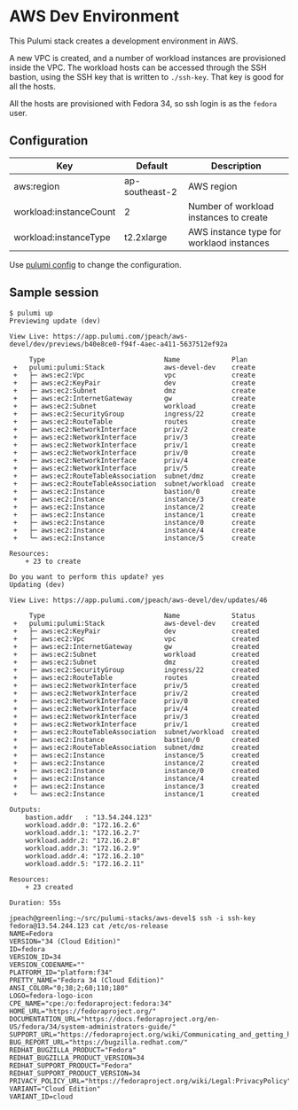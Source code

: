 # AWS Dev Environment

This Pulumi stack creates a development environment in AWS.

A new VPC is created, and a number of workload instances are provisioned inside
the VPC. The workload hosts can be accessed through the SSH bastion, using the
SSH key that is written to `./ssh-key`. That key is good for all the hosts.

All the hosts are provisioned with Fedora 34, so ssh login is as the `fedora`
user.

## Configuration

| Key | Default | Description |
| --- | --- | ---|
| aws:region              | ap-southeast-2    | AWS region |
| workload:instanceCount  | 2                 | Number of workload instances to create |
| workload:instanceType   | t2.2xlarge        | AWS instance type for worklaod instances |

Use [pulumi config](https://www.pulumi.com/docs/intro/concepts/config/)
to change the configuration.

## Sample session

```
$ pulumi up
Previewing update (dev)

View Live: https://app.pulumi.com/jpeach/aws-devel/dev/previews/b40e8ce0-f94f-4aec-a411-5637512ef92a

     Type                              Name             Plan       
 +   pulumi:pulumi:Stack               aws-devel-dev    create     
 +   ├─ aws:ec2:Vpc                    vpc              create     
 +   ├─ aws:ec2:KeyPair                dev              create     
 +   ├─ aws:ec2:Subnet                 dmz              create     
 +   ├─ aws:ec2:InternetGateway        gw               create     
 +   ├─ aws:ec2:Subnet                 workload         create     
 +   ├─ aws:ec2:SecurityGroup          ingress/22       create     
 +   ├─ aws:ec2:RouteTable             routes           create     
 +   ├─ aws:ec2:NetworkInterface       priv/2           create     
 +   ├─ aws:ec2:NetworkInterface       priv/3           create     
 +   ├─ aws:ec2:NetworkInterface       priv/1           create     
 +   ├─ aws:ec2:NetworkInterface       priv/0           create     
 +   ├─ aws:ec2:NetworkInterface       priv/4           create     
 +   ├─ aws:ec2:NetworkInterface       priv/5           create     
 +   ├─ aws:ec2:RouteTableAssociation  subnet/dmz       create     
 +   ├─ aws:ec2:RouteTableAssociation  subnet/workload  create     
 +   ├─ aws:ec2:Instance               bastion/0        create     
 +   ├─ aws:ec2:Instance               instance/3       create     
 +   ├─ aws:ec2:Instance               instance/2       create     
 +   ├─ aws:ec2:Instance               instance/1       create     
 +   ├─ aws:ec2:Instance               instance/0       create     
 +   ├─ aws:ec2:Instance               instance/4       create     
 +   └─ aws:ec2:Instance               instance/5       create     
 
Resources:
    + 23 to create

Do you want to perform this update? yes
Updating (dev)

View Live: https://app.pulumi.com/jpeach/aws-devel/dev/updates/46

     Type                              Name             Status      
 +   pulumi:pulumi:Stack               aws-devel-dev    created     
 +   ├─ aws:ec2:KeyPair                dev              created     
 +   ├─ aws:ec2:Vpc                    vpc              created     
 +   ├─ aws:ec2:InternetGateway        gw               created     
 +   ├─ aws:ec2:Subnet                 workload         created     
 +   ├─ aws:ec2:Subnet                 dmz              created     
 +   ├─ aws:ec2:SecurityGroup          ingress/22       created     
 +   ├─ aws:ec2:RouteTable             routes           created     
 +   ├─ aws:ec2:NetworkInterface       priv/5           created     
 +   ├─ aws:ec2:NetworkInterface       priv/2           created     
 +   ├─ aws:ec2:NetworkInterface       priv/0           created     
 +   ├─ aws:ec2:NetworkInterface       priv/4           created     
 +   ├─ aws:ec2:NetworkInterface       priv/3           created     
 +   ├─ aws:ec2:NetworkInterface       priv/1           created     
 +   ├─ aws:ec2:RouteTableAssociation  subnet/workload  created     
 +   ├─ aws:ec2:Instance               bastion/0        created     
 +   ├─ aws:ec2:RouteTableAssociation  subnet/dmz       created     
 +   ├─ aws:ec2:Instance               instance/5       created     
 +   ├─ aws:ec2:Instance               instance/2       created     
 +   ├─ aws:ec2:Instance               instance/0       created     
 +   ├─ aws:ec2:Instance               instance/4       created     
 +   ├─ aws:ec2:Instance               instance/3       created     
 +   └─ aws:ec2:Instance               instance/1       created     
 
Outputs:
    bastion.addr   : "13.54.244.123"
    workload.addr.0: "172.16.2.6"
    workload.addr.1: "172.16.2.7"
    workload.addr.2: "172.16.2.8"
    workload.addr.3: "172.16.2.9"
    workload.addr.4: "172.16.2.10"
    workload.addr.5: "172.16.2.11"

Resources:
    + 23 created

Duration: 55s

jpeach@greenling:~/src/pulumi-stacks/aws-devel$ ssh -i ssh-key fedora@13.54.244.123 cat /etc/os-release
NAME=Fedora
VERSION="34 (Cloud Edition)"
ID=fedora
VERSION_ID=34
VERSION_CODENAME=""
PLATFORM_ID="platform:f34"
PRETTY_NAME="Fedora 34 (Cloud Edition)"
ANSI_COLOR="0;38;2;60;110;180"
LOGO=fedora-logo-icon
CPE_NAME="cpe:/o:fedoraproject:fedora:34"
HOME_URL="https://fedoraproject.org/"
DOCUMENTATION_URL="https://docs.fedoraproject.org/en-US/fedora/34/system-administrators-guide/"
SUPPORT_URL="https://fedoraproject.org/wiki/Communicating_and_getting_help"
BUG_REPORT_URL="https://bugzilla.redhat.com/"
REDHAT_BUGZILLA_PRODUCT="Fedora"
REDHAT_BUGZILLA_PRODUCT_VERSION=34
REDHAT_SUPPORT_PRODUCT="Fedora"
REDHAT_SUPPORT_PRODUCT_VERSION=34
PRIVACY_POLICY_URL="https://fedoraproject.org/wiki/Legal:PrivacyPolicy"
VARIANT="Cloud Edition"
VARIANT_ID=cloud
```
